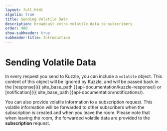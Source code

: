 ```yaml
---
layout: full.html
algolia: true
title: Sending Volatile Data
description: broadcast extra volatile data to subscribers
order: 400
show-subheader: true
subheader-title: Introduction
---
```


# Sending Volatile Data

In every request you send to Kuzzle, you can include a `volatile` object.
This content of this object will be ignored by Kuzzle, and will be passed back in the [response]({{ site_base_path }}api-documentation/kuzzle-response/) or [notification]({{ site_base_path }}api-documentation/notifications/).

You can also provide volatile information to a subscription request.
This volatile information will be forwarded to other subscribers when the subscription is created
and when you leave the room. Please note that when leaving the room,
the forwarded volatile data are provided to the **subscription** request.
